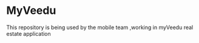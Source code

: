 # MyVeedu
This repository is being used by the mobile team ,working in myVeedu real estate application
